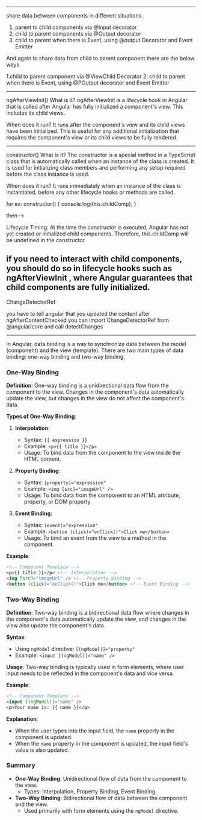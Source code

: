 
----------------------------------------------------------------------------------------------------------------



share data between components in different situations.
1. parent to child components via @Input decorator
2. child to parent components via @Output decorator
3. child to parent when there is Event, using @output Decorator and 
Event Emitter



And again to share data from child to parent component there are the below ways

1.child to parent component via @ViewChild Decorator
2. child to parent when there is Event, using @POutput decorator and Event Emitter


-----------------------------------------------------------------------------------


ngAfterViewInit()
What is it?
ngAfterViewInit is a lifecycle hook in Angular that is called after Angular has fully initialized a component's view. This includes its child views.

When does it run?
It runs after the component's view and its child views have been initialized. This is useful for any additional initialization that requires the component's view or its child views to be fully rendered.

-----------------------------------------------------------------------------------

constructor()
What is it?
The constructor is a special method in a TypeScript class that is automatically called when an instance of the class is created. It is used for initializing class members and performing any setup required before the class instance is used.

When does it run?
It runs immediately when an instance of the class is instantiated, before any other lifecycle hooks or methods are called.

for ex:
constructor() {
  console.log(this.childComp);
}

then-->

Lifecycle Timing:
At the time the constructor is executed, Angular has not yet created or initialized child components. Therefore, this.childComp will be undefined in the constructor.

if you need to interact with child components, you should do so in lifecycle hooks such as ngAfterViewInit , where Angular guarantees that child components are fully initialized.
-----------------------------------------------------------------------------------
ChangeDetectorRef

you have to tell angular that you updated the content after ngAfterContentChecked you can import ChangeDetectorRef from @angular/core and call detectChanges


------------------------------------------------------------------------------


In Angular, data binding is a way to synchronize data between the model (component) and the view (template). There are two main types of data binding: one-way binding and two-way binding.

### One-Way Binding

**Definition**:
One-way binding is a unidirectional data flow from the component to the view. Changes in the component's data automatically update the view, but changes in the view do not affect the component's data.

**Types of One-Way Binding**:
1. **Interpolation**: 
   - Syntax: `{{ expression }}`
   - Example: `<p>{{ title }}</p>`
   - Usage: To bind data from the component to the view inside the HTML content.

2. **Property Binding**: 
   - Syntax: `[property]="expression"`
   - Example: `<img [src]="imageUrl" />`
   - Usage: To bind data from the component to an HTML attribute, property, or DOM property.

3. **Event Binding**: 
   - Syntax: `(event)="expression"`
   - Example: `<button (click)="onClick()">Click me</button>`
   - Usage: To bind an event from the view to a method in the component.

**Example**:
```html
<!-- Component Template -->
<p>{{ title }}</p> <!-- Interpolation -->
<img [src]="imageUrl" /> <!-- Property Binding -->
<button (click)="onClick()">Click me</button> <!-- Event Binding -->
```

### Two-Way Binding

**Definition**:
Two-way binding is a bidirectional data flow where changes in the component's data automatically update the view, and changes in the view also update the component's data.

**Syntax**:
- Using `ngModel` directive: `[(ngModel)]="property"`
- Example: `<input [(ngModel)]="name" />`

**Usage**:
Two-way binding is typically used in form elements, where user input needs to be reflected in the component's data and vice versa.

**Example**:
```html
<!-- Component Template -->
<input [(ngModel)]="name" />
<p>Your name is: {{ name }}</p>
```

**Explanation**:
- When the user types into the input field, the `name` property in the component is updated.
- When the `name` property in the component is updated, the input field's value is also updated.

### Summary

- **One-Way Binding**: Unidirectional flow of data from the component to the view.
  - Types: Interpolation, Property Binding, Event Binding.
- **Two-Way Binding**: Bidirectional flow of data between the component and the view.
  - Used primarily with form elements using the `ngModel` directive.